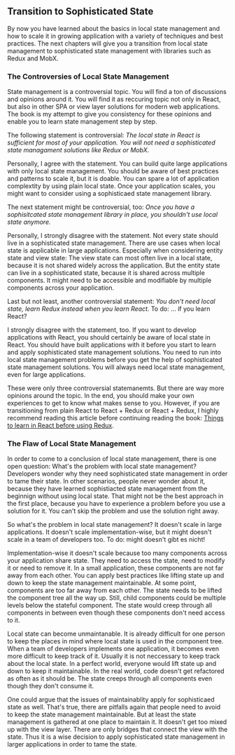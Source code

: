 ## Transition to Sophisticated State

By now you have learned about the basics in local state management and how to scale it in growing application with a variety of techniques and best practices. The next chapters will give you a transition from local state management to sophisticated state management with libraries such as Redux and MobX.

### The Controversies of Local State Management

State management is a controversial topic. You will find a ton of discussions and opinions around it. You will find it as reccuring topic not only in React, but also in other SPA or view layer solutions for modern web applications. The book is my attempt to give you consistency for these opinions and enable you to learn state management step by step.

The following statement is controversial: *The local state in React is sufficient for most of your application. You will not need a sophisticated state managament solutions like Redux or MobX.*

Personally, I agree with the statement. You can build quite large applications with only local state management. You should be aware of best practices and patterns to scale it, but it is doable. You can spare a lot of application complextity by using plain local state. Once your application scales, you might want to consider using a sophisticaed state management library.

The next statement might be controversial, too: *Once you have a sophisitcated state management library in place, you shouldn't use local state anymore.*

Personally, I strongly disagree with the statement. Not every state should live in a sophisticated state management. There are use cases when local state is applicable in large applications. Especially when considering entity state and view state: The view state can most often live in a local state, because it is not shared widely across the application. But the entity state can live in a sophisticated state, because it is shared across multiple components. It might need to be accessible and modifiable by multiple components across your application.

Last but not least, another controversial statement: *You don't need local state, learn Redux instead when you learn React.* To do: ... if you learn React?

I strongly disagree with the statement, too. If you want to develop applications with React, you should certainly be aware of local state in React. You should have built applications with it before you start to learn and apply sophisticated state management solutions. You need to run into local state management problems before you get the help of sophisticated state management solutions. You will always need local state management, even for large applications.

These were only three controversial statemanemts. But there are way more opinions around the topic. In the end, you should make your own experiences to get to know what makes sense to you. However, if you are transitioning from plain React to React + Redux or React + Redux, I highly recommend reading this article before continuing reading the book: [Things to learn in React before using Redux](https://www.robinwieruch.de/learn-react-before-using-redux/).

### The Flaw of Local State Management

In order to come to a conclusion of local state management, there is one open question: What's the problem with local state management? Developers wonder why they need sophisticated state management in order to tame their state. In other scenarios, people never wonder about it, because they have learned sophistiacted state management from the beginnign without using local state. That might not be the best approach in the first place, because you have to experience a problem before you use a solution for it. You can't skip the problem and use the solution right away.

So what's the problem in local state management? It doesn't scale in large applications. It doesn't scale implementation-wise, but it might doesn't scale in a team of developers too. To do: might doesn't gibt es nicht!

Implementation-wise it doesn't scale because too many components across your application share state. They need to access the state, need to modify it or need to remove it. In a small application, these components are not far away from each other. You can apply best practices like lifting state up and down to keep the state management maintainable. At some point, components are too far away from each other. The state needs to be lifted the component tree all the way up. Still, child components could be multiple levels below the stateful component. The state would creep through all components in between even though these components don't need access to it.

Local state can become unmaintanable. It is already difficult for one person to keep the places in mind where local state is used in the component tree. When a team of developers implements one application, it becomes even more difficult to keep track of it. Usually it is not neccessary to keep track about the local state. In a perfect world, everyone would lift state up and down to keep it maintainable. In the real world, code doesn't get refactored as often as it should be. The state creeps through all components even though they don't consume it.

One could argue that the issues of maintainablity apply for sophisticaed state as well. That's true, there are pitfalls again that people need to avoid to keep the state management maintainable. But at least the state management is gathered at one place to maintain it. It doesn't get too mixed up with the view layer. There are only bridges that connect the view with the state. Thus it is a wise decision to apply sophisticated state management in larger applications in order to tame the state.